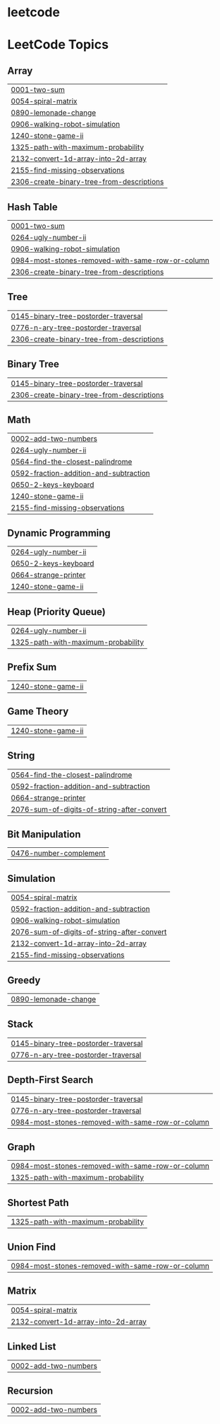 # leetcode
<!---LeetCode Topics Start-->
# LeetCode Topics
## Array
|  |
| ------- |
| [0001-two-sum](https://github.com/jayantkaushikjdk/leetcode/tree/master/0001-two-sum) |
| [0054-spiral-matrix](https://github.com/jayantkaushikjdk/leetcode/tree/master/0054-spiral-matrix) |
| [0890-lemonade-change](https://github.com/jayantkaushikjdk/leetcode/tree/master/0890-lemonade-change) |
| [0906-walking-robot-simulation](https://github.com/jayantkaushikjdk/leetcode/tree/master/0906-walking-robot-simulation) |
| [1240-stone-game-ii](https://github.com/jayantkaushikjdk/leetcode/tree/master/1240-stone-game-ii) |
| [1325-path-with-maximum-probability](https://github.com/jayantkaushikjdk/leetcode/tree/master/1325-path-with-maximum-probability) |
| [2132-convert-1d-array-into-2d-array](https://github.com/jayantkaushikjdk/leetcode/tree/master/2132-convert-1d-array-into-2d-array) |
| [2155-find-missing-observations](https://github.com/jayantkaushikjdk/leetcode/tree/master/2155-find-missing-observations) |
| [2306-create-binary-tree-from-descriptions](https://github.com/jayantkaushikjdk/leetcode/tree/master/2306-create-binary-tree-from-descriptions) |
## Hash Table
|  |
| ------- |
| [0001-two-sum](https://github.com/jayantkaushikjdk/leetcode/tree/master/0001-two-sum) |
| [0264-ugly-number-ii](https://github.com/jayantkaushikjdk/leetcode/tree/master/0264-ugly-number-ii) |
| [0906-walking-robot-simulation](https://github.com/jayantkaushikjdk/leetcode/tree/master/0906-walking-robot-simulation) |
| [0984-most-stones-removed-with-same-row-or-column](https://github.com/jayantkaushikjdk/leetcode/tree/master/0984-most-stones-removed-with-same-row-or-column) |
| [2306-create-binary-tree-from-descriptions](https://github.com/jayantkaushikjdk/leetcode/tree/master/2306-create-binary-tree-from-descriptions) |
## Tree
|  |
| ------- |
| [0145-binary-tree-postorder-traversal](https://github.com/jayantkaushikjdk/leetcode/tree/master/0145-binary-tree-postorder-traversal) |
| [0776-n-ary-tree-postorder-traversal](https://github.com/jayantkaushikjdk/leetcode/tree/master/0776-n-ary-tree-postorder-traversal) |
| [2306-create-binary-tree-from-descriptions](https://github.com/jayantkaushikjdk/leetcode/tree/master/2306-create-binary-tree-from-descriptions) |
## Binary Tree
|  |
| ------- |
| [0145-binary-tree-postorder-traversal](https://github.com/jayantkaushikjdk/leetcode/tree/master/0145-binary-tree-postorder-traversal) |
| [2306-create-binary-tree-from-descriptions](https://github.com/jayantkaushikjdk/leetcode/tree/master/2306-create-binary-tree-from-descriptions) |
## Math
|  |
| ------- |
| [0002-add-two-numbers](https://github.com/jayantkaushikjdk/leetcode/tree/master/0002-add-two-numbers) |
| [0264-ugly-number-ii](https://github.com/jayantkaushikjdk/leetcode/tree/master/0264-ugly-number-ii) |
| [0564-find-the-closest-palindrome](https://github.com/jayantkaushikjdk/leetcode/tree/master/0564-find-the-closest-palindrome) |
| [0592-fraction-addition-and-subtraction](https://github.com/jayantkaushikjdk/leetcode/tree/master/0592-fraction-addition-and-subtraction) |
| [0650-2-keys-keyboard](https://github.com/jayantkaushikjdk/leetcode/tree/master/0650-2-keys-keyboard) |
| [1240-stone-game-ii](https://github.com/jayantkaushikjdk/leetcode/tree/master/1240-stone-game-ii) |
| [2155-find-missing-observations](https://github.com/jayantkaushikjdk/leetcode/tree/master/2155-find-missing-observations) |
## Dynamic Programming
|  |
| ------- |
| [0264-ugly-number-ii](https://github.com/jayantkaushikjdk/leetcode/tree/master/0264-ugly-number-ii) |
| [0650-2-keys-keyboard](https://github.com/jayantkaushikjdk/leetcode/tree/master/0650-2-keys-keyboard) |
| [0664-strange-printer](https://github.com/jayantkaushikjdk/leetcode/tree/master/0664-strange-printer) |
| [1240-stone-game-ii](https://github.com/jayantkaushikjdk/leetcode/tree/master/1240-stone-game-ii) |
## Heap (Priority Queue)
|  |
| ------- |
| [0264-ugly-number-ii](https://github.com/jayantkaushikjdk/leetcode/tree/master/0264-ugly-number-ii) |
| [1325-path-with-maximum-probability](https://github.com/jayantkaushikjdk/leetcode/tree/master/1325-path-with-maximum-probability) |
## Prefix Sum
|  |
| ------- |
| [1240-stone-game-ii](https://github.com/jayantkaushikjdk/leetcode/tree/master/1240-stone-game-ii) |
## Game Theory
|  |
| ------- |
| [1240-stone-game-ii](https://github.com/jayantkaushikjdk/leetcode/tree/master/1240-stone-game-ii) |
## String
|  |
| ------- |
| [0564-find-the-closest-palindrome](https://github.com/jayantkaushikjdk/leetcode/tree/master/0564-find-the-closest-palindrome) |
| [0592-fraction-addition-and-subtraction](https://github.com/jayantkaushikjdk/leetcode/tree/master/0592-fraction-addition-and-subtraction) |
| [0664-strange-printer](https://github.com/jayantkaushikjdk/leetcode/tree/master/0664-strange-printer) |
| [2076-sum-of-digits-of-string-after-convert](https://github.com/jayantkaushikjdk/leetcode/tree/master/2076-sum-of-digits-of-string-after-convert) |
## Bit Manipulation
|  |
| ------- |
| [0476-number-complement](https://github.com/jayantkaushikjdk/leetcode/tree/master/0476-number-complement) |
## Simulation
|  |
| ------- |
| [0054-spiral-matrix](https://github.com/jayantkaushikjdk/leetcode/tree/master/0054-spiral-matrix) |
| [0592-fraction-addition-and-subtraction](https://github.com/jayantkaushikjdk/leetcode/tree/master/0592-fraction-addition-and-subtraction) |
| [0906-walking-robot-simulation](https://github.com/jayantkaushikjdk/leetcode/tree/master/0906-walking-robot-simulation) |
| [2076-sum-of-digits-of-string-after-convert](https://github.com/jayantkaushikjdk/leetcode/tree/master/2076-sum-of-digits-of-string-after-convert) |
| [2132-convert-1d-array-into-2d-array](https://github.com/jayantkaushikjdk/leetcode/tree/master/2132-convert-1d-array-into-2d-array) |
| [2155-find-missing-observations](https://github.com/jayantkaushikjdk/leetcode/tree/master/2155-find-missing-observations) |
## Greedy
|  |
| ------- |
| [0890-lemonade-change](https://github.com/jayantkaushikjdk/leetcode/tree/master/0890-lemonade-change) |
## Stack
|  |
| ------- |
| [0145-binary-tree-postorder-traversal](https://github.com/jayantkaushikjdk/leetcode/tree/master/0145-binary-tree-postorder-traversal) |
| [0776-n-ary-tree-postorder-traversal](https://github.com/jayantkaushikjdk/leetcode/tree/master/0776-n-ary-tree-postorder-traversal) |
## Depth-First Search
|  |
| ------- |
| [0145-binary-tree-postorder-traversal](https://github.com/jayantkaushikjdk/leetcode/tree/master/0145-binary-tree-postorder-traversal) |
| [0776-n-ary-tree-postorder-traversal](https://github.com/jayantkaushikjdk/leetcode/tree/master/0776-n-ary-tree-postorder-traversal) |
| [0984-most-stones-removed-with-same-row-or-column](https://github.com/jayantkaushikjdk/leetcode/tree/master/0984-most-stones-removed-with-same-row-or-column) |
## Graph
|  |
| ------- |
| [0984-most-stones-removed-with-same-row-or-column](https://github.com/jayantkaushikjdk/leetcode/tree/master/0984-most-stones-removed-with-same-row-or-column) |
| [1325-path-with-maximum-probability](https://github.com/jayantkaushikjdk/leetcode/tree/master/1325-path-with-maximum-probability) |
## Shortest Path
|  |
| ------- |
| [1325-path-with-maximum-probability](https://github.com/jayantkaushikjdk/leetcode/tree/master/1325-path-with-maximum-probability) |
## Union Find
|  |
| ------- |
| [0984-most-stones-removed-with-same-row-or-column](https://github.com/jayantkaushikjdk/leetcode/tree/master/0984-most-stones-removed-with-same-row-or-column) |
## Matrix
|  |
| ------- |
| [0054-spiral-matrix](https://github.com/jayantkaushikjdk/leetcode/tree/master/0054-spiral-matrix) |
| [2132-convert-1d-array-into-2d-array](https://github.com/jayantkaushikjdk/leetcode/tree/master/2132-convert-1d-array-into-2d-array) |
## Linked List
|  |
| ------- |
| [0002-add-two-numbers](https://github.com/jayantkaushikjdk/leetcode/tree/master/0002-add-two-numbers) |
## Recursion
|  |
| ------- |
| [0002-add-two-numbers](https://github.com/jayantkaushikjdk/leetcode/tree/master/0002-add-two-numbers) |
<!---LeetCode Topics End-->